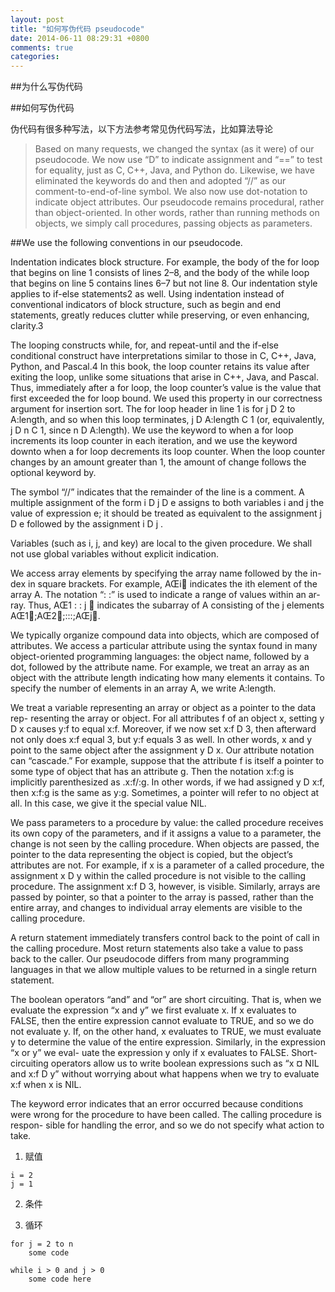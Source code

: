 ```yaml
---
layout: post
title: "如何写伪代码 pseudocode"
date: 2014-06-11 08:29:31 +0800
comments: true
categories: 
---
```


##为什么写伪代码

##如何写伪代码

伪代码有很多种写法，以下方法参考常见伪代码写法，比如算法导论

>Based on many requests, we changed the syntax (as it were) of our pseudocode. We now use “D” to indicate assignment and “==” to test for equality, just as C, C++, Java, and Python do. Likewise, we have eliminated the keywords do and then and adopted “//” as our comment-to-end-of-line symbol. We also now use dot-notation to indicate object attributes. Our pseudocode remains procedural, rather than object-oriented. In other words, rather than running methods on objects, we simply call procedures, passing objects as parameters.





##We use the following conventions in our pseudocode.
Indentation indicates block structure. For example, the body of the for loop that begins on line 1 consists of lines 2–8, and the body of the while loop that begins on line 5 contains lines 6–7 but not line 8. Our indentation style applies to if-else statements2 as well. Using indentation instead of conventional indicators of block structure, such as begin and end statements, greatly reduces clutter while preserving, or even enhancing, clarity.3
The looping constructs while, for, and repeat-until and the if-else conditional construct have interpretations similar to those in C, C++, Java, Python, and Pascal.4 In this book, the loop counter retains its value after exiting the loop, unlike some situations that arise in C++, Java, and Pascal. Thus, immediately after a for loop, the loop counter’s value is the value that first exceeded the for loop bound. We used this property in our correctness argument for insertion sort. The for loop header in line 1 is for j D 2 to A:length, and so when this loop terminates, j D A:length C 1 (or, equivalently, j D n C 1, since n D A:length). We use the keyword to when a for loop increments its loop counter in each iteration, and we use the keyword downto when a for loop decrements its loop counter. When the loop counter changes by an amount greater than 1, the amount of change follows the optional keyword by.
The symbol “//” indicates that the remainder of the line is a comment.A multiple assignment of the form i D j D e assigns to both variables i and j the value of expression e; it should be treated as equivalent to the assignment j D e followed by the assignment i D j .
Variables (such as i, j, and key) are local to the given procedure. We shall not use global variables without explicit indication.
We access array elements by specifying the array name followed by the in- dex in square brackets. For example, AŒi􏰇 indicates the ith element of the array A. The notation “: :” is used to indicate a range of values within an ar- ray. Thus, AŒ1 : : j 􏰇 indicates the subarray of A consisting of the j elements AŒ1􏰇;AŒ2􏰇;:::;AŒj􏰇.
We typically organize compound data into objects, which are composed of attributes. We access a particular attribute using the syntax found in many object-oriented programming languages: the object name, followed by a dot, followed by the attribute name. For example, we treat an array as an object with the attribute length indicating how many elements it contains. To specify the number of elements in an array A, we write A:length.
We treat a variable representing an array or object as a pointer to the data rep- resenting the array or object. For all attributes f of an object x, setting y D x causes y:f to equal x:f. Moreover, if we now set x:f D 3, then afterward not only does x:f equal 3, but y:f equals 3 as well. In other words, x and y point to the same object after the assignment y D x.Our attribute notation can “cascade.” For example, suppose that the attribute f is itself a pointer to some type of object that has an attribute g. Then the notation x:f:g is implicitly parenthesized as .x:f/:g. In other words, if we had assigned y D x:f, then x:f:g is the same as y:g.Sometimes, a pointer will refer to no object at all. In this case, we give it the special value NIL.
We pass parameters to a procedure by value: the called procedure receives its own copy of the parameters, and if it assigns a value to a parameter, the change is not seen by the calling procedure. When objects are passed, the pointer to the data representing the object is copied, but the object’s attributes are not. For example, if x is a parameter of a called procedure, the assignment x D y within the called procedure is not visible to the calling procedure. The assignment x:f D 3, however, is visible. Similarly, arrays are passed by pointer, so that a pointer to the array is passed, rather than the entire array, and changes to individual array elements are visible to the calling procedure.
A return statement immediately transfers control back to the point of call in the calling procedure. Most return statements also take a value to pass back to the caller. Our pseudocode differs from many programming languages in that we allow multiple values to be returned in a single return statement.
The boolean operators “and” and “or” are short circuiting. That is, when we evaluate the expression “x and y” we first evaluate x. If x evaluates to FALSE, then the entire expression cannot evaluate to TRUE, and so we do not evaluate y. If, on the other hand, x evaluates to TRUE, we must evaluate y to determine the value of the entire expression. Similarly, in the expression “x or y” we eval- uate the expression y only if x evaluates to FALSE. Short-circuiting operators allow us to write boolean expressions such as “x ¤ NIL and x:f D y” without worrying about what happens when we try to evaluate x:f when x is NIL.
The keyword error indicates that an error occurred because conditions were wrong for the procedure to have been called. The calling procedure is respon- sible for handling the error, and so we do not specify what action to take.







1. 赋值

```
i = 2
j = 1

```

2. 条件


3. 循环

```
for j = 2 to n
	some code

while i > 0 and j > 0
	some code here
		

```

